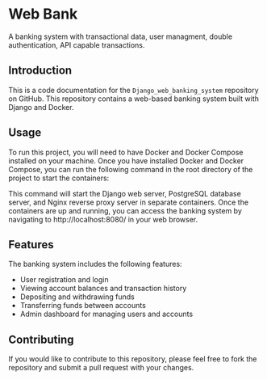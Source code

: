 # Web Bank
A banking system with transactional data, user managment, double authentication, API capable transactions.

## Introduction

This is a code documentation for the `Django_web_banking_system` repository on GitHub. This repository contains a web-based banking system built with Django and Docker.

## Usage

To run this project, you will need to have Docker and Docker Compose installed on your machine. Once you have installed Docker and Docker Compose, you can run the following command in the root directory of the project to start the containers:


This command will start the Django web server, PostgreSQL database server, and Nginx reverse proxy server in separate containers. Once the containers are up and running, you can access the banking system by navigating to http://localhost:8080/ in your web browser.

## Features

The banking system includes the following features:

- User registration and login
- Viewing account balances and transaction history
- Depositing and withdrawing funds
- Transferring funds between accounts
- Admin dashboard for managing users and accounts

## Contributing

If you would like to contribute to this repository, please feel free to fork the repository and submit a pull request with your changes.
